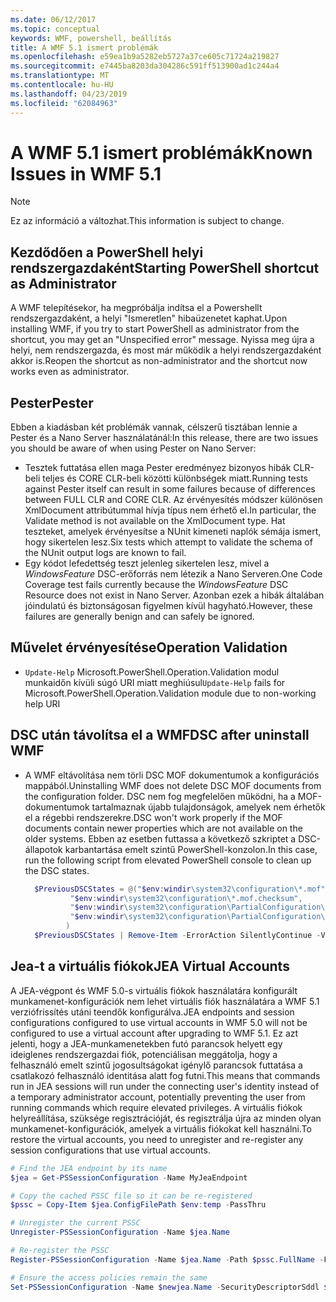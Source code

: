 ```yaml
---
ms.date: 06/12/2017
ms.topic: conceptual
keywords: WMF, powershell, beállítás
title: A WMF 5.1 ismert problémák
ms.openlocfilehash: e59ea1b9a5282eb5727a37ce605c71724a219827
ms.sourcegitcommit: e7445ba8203da304286c591ff513900ad1c244a4
ms.translationtype: MT
ms.contentlocale: hu-HU
ms.lasthandoff: 04/23/2019
ms.locfileid: "62084963"
---
```

# <a name="known-issues-in-wmf-51"></a><span data-ttu-id="ea3df-103">A WMF 5.1 ismert problémák</span><span class="sxs-lookup"><span data-stu-id="ea3df-103">Known Issues in WMF 5.1</span></span>

> [!Note]
> <span data-ttu-id="ea3df-104">Ez az információ a változhat.</span><span class="sxs-lookup"><span data-stu-id="ea3df-104">This information is subject to change.</span></span>

## <a name="starting-powershell-shortcut-as-administrator"></a><span data-ttu-id="ea3df-105">Kezdődően a PowerShell helyi rendszergazdaként</span><span class="sxs-lookup"><span data-stu-id="ea3df-105">Starting PowerShell shortcut as Administrator</span></span>

<span data-ttu-id="ea3df-106">A WMF telepítésekor, ha megpróbálja indítsa el a Powershellt rendszergazdaként, a helyi "Ismeretlen" hibaüzenetet kaphat.</span><span class="sxs-lookup"><span data-stu-id="ea3df-106">Upon installing WMF, if you try to start PowerShell as administrator from the shortcut, you may get an "Unspecified error" message.</span></span>
<span data-ttu-id="ea3df-107">Nyissa meg újra a helyi, nem rendszergazda, és most már működik a helyi rendszergazdaként akkor is.</span><span class="sxs-lookup"><span data-stu-id="ea3df-107">Reopen the shortcut as non-administrator and the shortcut now works even as administrator.</span></span>

## <a name="pester"></a><span data-ttu-id="ea3df-108">Pester</span><span class="sxs-lookup"><span data-stu-id="ea3df-108">Pester</span></span>

<span data-ttu-id="ea3df-109">Ebben a kiadásban két problémák vannak, célszerű tisztában lennie a Pester és a Nano Server használatánál:</span><span class="sxs-lookup"><span data-stu-id="ea3df-109">In this release, there are two issues you should be aware of when using Pester on Nano Server:</span></span>

- <span data-ttu-id="ea3df-110">Tesztek futtatása ellen maga Pester eredményez bizonyos hibák CLR-beli teljes és CORE CLR-beli közötti különbségek miatt.</span><span class="sxs-lookup"><span data-stu-id="ea3df-110">Running tests against Pester itself can result in some failures because of differences between FULL CLR and CORE CLR.</span></span> <span data-ttu-id="ea3df-111">Az érvényesítés módszer különösen XmlDocument attribútummal hívja típus nem érhető el.</span><span class="sxs-lookup"><span data-stu-id="ea3df-111">In particular, the Validate method is not available on the XmlDocument type.</span></span> <span data-ttu-id="ea3df-112">Hat teszteket, amelyek érvényesítse a NUnit kimeneti naplók sémája ismert, hogy sikertelen lesz.</span><span class="sxs-lookup"><span data-stu-id="ea3df-112">Six tests which attempt to validate the schema of the NUnit output logs are known to fail.</span></span>
- <span data-ttu-id="ea3df-113">Egy kódot lefedettség teszt jelenleg sikertelen lesz, mivel a *WindowsFeature* DSC-erőforrás nem létezik a Nano Serveren.</span><span class="sxs-lookup"><span data-stu-id="ea3df-113">One Code Coverage test fails currently because the *WindowsFeature* DSC Resource does not exist in Nano Server.</span></span> <span data-ttu-id="ea3df-114">Azonban ezek a hibák általában jóindulatú és biztonságosan figyelmen kívül hagyható.</span><span class="sxs-lookup"><span data-stu-id="ea3df-114">However, these failures are generally benign and can safely be ignored.</span></span>

## <a name="operation-validation"></a><span data-ttu-id="ea3df-115">Művelet érvényesítése</span><span class="sxs-lookup"><span data-stu-id="ea3df-115">Operation Validation</span></span>

- <span data-ttu-id="ea3df-116">`Update-Help` Microsoft.PowerShell.Operation.Validation modul munkaidőn kívüli súgó URI miatt meghiúsul</span><span class="sxs-lookup"><span data-stu-id="ea3df-116">`Update-Help` fails for Microsoft.PowerShell.Operation.Validation module due to non-working help URI</span></span>

## <a name="dsc-after-uninstall-wmf"></a><span data-ttu-id="ea3df-117">DSC után távolítsa el a WMF</span><span class="sxs-lookup"><span data-stu-id="ea3df-117">DSC after uninstall WMF</span></span>

- <span data-ttu-id="ea3df-118">A WMF eltávolítása nem törli DSC MOF dokumentumok a konfigurációs mappából.</span><span class="sxs-lookup"><span data-stu-id="ea3df-118">Uninstalling WMF does not delete DSC MOF documents from the configuration folder.</span></span> <span data-ttu-id="ea3df-119">DSC nem fog megfelelően működni, ha a MOF-dokumentumok tartalmaznak újabb tulajdonságok, amelyek nem érhetők el a régebbi rendszerekre.</span><span class="sxs-lookup"><span data-stu-id="ea3df-119">DSC won't work properly if the MOF documents contain newer properties which are not available on the older systems.</span></span> <span data-ttu-id="ea3df-120">Ebben az esetben futtassa a következő szkriptet a DSC-állapotok karbantartása emelt szintű PowerShell-konzolon.</span><span class="sxs-lookup"><span data-stu-id="ea3df-120">In this case, run the following script from elevated PowerShell console to clean up the DSC states.</span></span>

  ```powershell
    $PreviousDSCStates = @("$env:windir\system32\configuration\*.mof",
            "$env:windir\system32\configuration\*.mof.checksum",
            "$env:windir\system32\configuration\PartialConfiguration\*.mof",
            "$env:windir\system32\configuration\PartialConfiguration\*.mof.checksum"
           )
    $PreviousDSCStates | Remove-Item -ErrorAction SilentlyContinue -Verbose
  ```

## <a name="jea-virtual-accounts"></a><span data-ttu-id="ea3df-121">Jea-t a virtuális fiókok</span><span class="sxs-lookup"><span data-stu-id="ea3df-121">JEA Virtual Accounts</span></span>

<span data-ttu-id="ea3df-122">A JEA-végpont és WMF 5.0-s virtuális fiókok használatára konfigurált munkamenet-konfigurációk nem lehet virtuális fiók használatára a WMF 5.1 verziófrissítés utáni teendők konfigurálva.</span><span class="sxs-lookup"><span data-stu-id="ea3df-122">JEA endpoints and session configurations configured to use virtual accounts in WMF 5.0 will not be configured to use a virtual account after upgrading to WMF 5.1.</span></span>
<span data-ttu-id="ea3df-123">Ez azt jelenti, hogy a JEA-munkamenetekben futó parancsok helyett egy ideiglenes rendszergazdai fiók, potenciálisan meggátolja, hogy a felhasználó emelt szintű jogosultságokat igénylő parancsok futtatása a csatlakozó felhasználó identitása alatt fog futni.</span><span class="sxs-lookup"><span data-stu-id="ea3df-123">This means that commands run in JEA sessions will run under the connecting user's identity instead of a temporary administrator account, potentially preventing the user from running commands which require elevated privileges.</span></span>
<span data-ttu-id="ea3df-124">A virtuális fiókok helyreállítása, szüksége regisztrációját, és regisztrálja újra az minden olyan munkamenet-konfigurációk, amelyek a virtuális fiókokat kell használni.</span><span class="sxs-lookup"><span data-stu-id="ea3df-124">To restore the virtual accounts, you need to unregister and re-register any session configurations that use virtual accounts.</span></span>

```powershell
# Find the JEA endpoint by its name
$jea = Get-PSSessionConfiguration -Name MyJeaEndpoint

# Copy the cached PSSC file so it can be re-registered
$pssc = Copy-Item $jea.ConfigFilePath $env:temp -PassThru

# Unregister the current PSSC
Unregister-PSSessionConfiguration -Name $jea.Name

# Re-register the PSSC
Register-PSSessionConfiguration -Name $jea.Name -Path $pssc.FullName -Force

# Ensure the access policies remain the same
Set-PSSessionConfiguration -Name $newjea.Name -SecurityDescriptorSddl $jea.SecurityDescriptorSddl
```